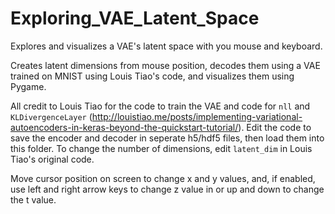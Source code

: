 # Exploring_VAE_Latent_Space
Explores and visualizes a VAE's latent space with you mouse and keyboard.

Creates latent dimensions from mouse position, decodes them using a VAE trained on MNIST using Louis Tiao's code, and visualizes them using Pygame.

All credit to Louis Tiao for the code to train the VAE and code for `nll` and `KLDivergenceLayer` (http://louistiao.me/posts/implementing-variational-autoencoders-in-keras-beyond-the-quickstart-tutorial/).  Edit the code to save the encoder and decoder in seperate h5/hdf5 files, then load them into this folder.  To change the number of dimensions, edit `latent_dim` in Louis Tiao's original code.

Move cursor position on screen to change x and y values, and, if enabled, use left and right arrow keys to change z value in or up and down to change the t value.

